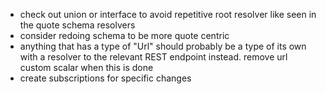 * check out union or interface to avoid repetitive root resolver like seen in the quote schema resolvers
* consider redoing schema to be more quote centric
* anything that has a type of "Url" should probably be a type of its own with a resolver to the relevant REST endpoint instead. remove url custom scalar when this is done
* create subscriptions for specific changes
